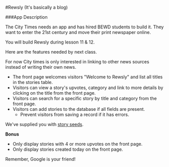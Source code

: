 #Rewsly (It's basically a blog)

###App Description

The City Times needs an app and has hired BEWD students to build it. They want to enter the 21st century and move their print newspaper online.

You will build Rewsly during lesson 11 & 12.

Here are the features needed by next class.

For now City times is only interested in linking to other news sources instead of writing their own news.

* The front page welcomes visitors "Welcome to Rewsly" and list all titles in the stories table.
* Visitors can view a story's upvotes, category and link to more details by clicking on the title from the front page.
* Visitors can search for a specific story by title and category from the front page.
* Visitors can add stories to the database if all fields are present.
  * Prevent visitors from saving a record if it has errors.


We've supplied you with [story seeds](story_seeds.rb).

__Bonus__

* Only display stories with 4 or more upvotes on the front page.
* Only display stories created today on the front page.

Remember, Google is your friend!
